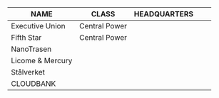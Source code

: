 
| **NAME**         | **CLASS**     | **HEADQUARTERS** |     |     |
| ---------------- | ------------- | ---------------- | --- | --- |
| Executive Union  | Central Power |                  |     |     |
| Fifth Star       | Central Power |                  |     |     |
| NanoTrasen       |               |                  |     |     |
| Licome & Mercury |               |                  |     |     |
| Stålverket       |               |                  |     |     |
| CLOUDBANK        |               |                  |     |     |
